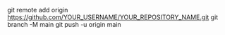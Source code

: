 git remote add origin https://github.com/YOUR_USERNAME/YOUR_REPOSITORY_NAME.git
git branch -M main
git push -u origin main
